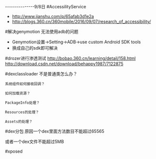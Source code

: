 ---------------9/8日
#AccessilityService

- http://www.jianshu.com/p/65afab3d1e2a
- http://blogs.360.cn/360mobile/2016/09/07/research_of_accessibility/


#解决genymotion 无法使用adb的问题
- Genymotion设置->Setting->ADB->use custom Android SDK tools
- 换成自己的sdk即可解决

#drozer进行渗透测试
http://bobao.360.cn/learning/detail/158.html
http://download.csdn.net/download/behappy1987/7122875


#dexclassloader
    不是普通类怎么办？
    
    系统组件如何接收回调？
    
    如何加载资源？

    PackageInfo处理？

    Resources的处理？

    Assets的处理？


#dex分包
原因一个dex里面方法数目不能超过65565

或者一个dex文件不能超过5MB

#xposed